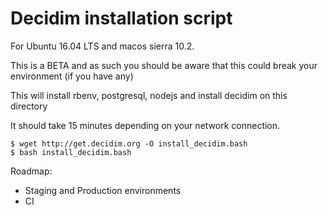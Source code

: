 
# Decidim installation script 

For Ubuntu 16.04 LTS and macos sierra 10.2.

This is a BETA and as such you should be aware that this could break your environment (if you have any)

This will install rbenv, postgresql, nodejs and install decidim on this directory

It should take 15 minutes depending on your network connection.

```
$ wget http://get.decidim.org -O install_decidim.bash
$ bash install_decidim.bash 
```

Roadmap: 

* Staging and Production environments 
* CI
